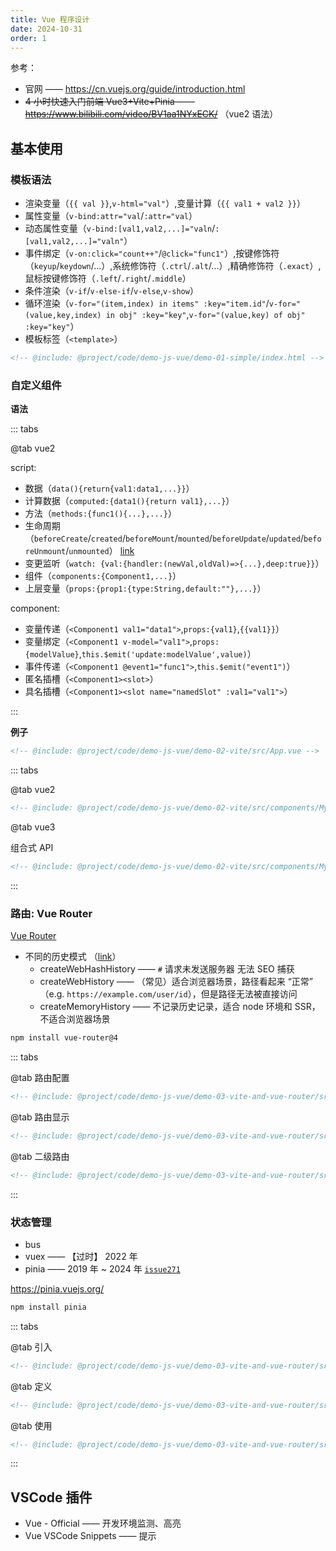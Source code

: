 ```yaml
---
title: Vue 程序设计
date: 2024-10-31
order: 1
---
```


参考：

- 官网 —— https://cn.vuejs.org/guide/introduction.html
- ~~4 小时快速入门前端 Vue3+Vite+Pinia —— https://www.bilibili.com/video/BV1aa1NYxECK/~~ （vue2 语法）

## 基本使用

### 模板语法

- 渲染变量（`{{ val }}`,`v-html="val"`）,变量计算（`{{ val1 + val2 }}`）
- 属性变量（`v-bind:attr="val`/`:attr="val`）
- 动态属性变量（`v-bind:[val1,val2,...]="valn`/`:[val1,val2,...]="valn"`）
- 事件绑定（`v-on:click="count++"`/`@click="func1"`）,按键修饰符（`keyup`/`keydown`/...）,系统修饰符（`.ctrl`/`.alt`/...）,精确修饰符（`.exact`）,鼠标按键修饰符（`.left`/`.right`/`.middle`）
- 条件渲染（`v-if`/`v-else-if`/`v-else`,`v-show`）
- 循环渲染（`v-for="(item,index) in items" :key="item.id"`/`v-for="(value,key,index) in obj" :key="key"`,`v-for="(value,key) of obj" :key="key"`）
- 模板标签（`<template>`）

```html
<!-- @include: @project/code/demo-js-vue/demo-01-simple/index.html -->
```

### 自定义组件

**语法**

::: tabs

@tab vue2

script:

- 数据（`data(){return{val1:data1,...}}`）
- 计算数据（`computed:{data1(){return val1},...}`）
- 方法（`methods:{func1(){...},...}`）
- 生命周期（`beforeCreate`/`created`/`beforeMount`/`mounted`/`beforeUpdate`/`updated`/`beforeUnmount`/`unmounted`） [link](https://www.vueframework.com/docs/v3/cn/guide/composition-api-lifecycle-hooks.html)
- 变更监听（`watch: {val:{handler:(newVal,oldVal)=>{...},deep:true}}`）
- 组件（`components:{Component1,...}`）
- 上层变量（`props:{prop1:{type:String,default:""},...}`）

component:

- 变量传递（`<Component1 val1="data1">`,`props:{val1}`,`{{val1}}`）
- 变量绑定（`<Component1 v-model="val1">`,`props:{modelValue}`,`this.$emit('update:modelValue',value)`）
- 事件传递（`<Component1 @event1="func1">`,`this.$emit("event1")`）
- 匿名插槽（`<Component1><slot>`）
- 具名插槽（`<Component1><slot name="namedSlot" :val1="val1">`）

:::

**例子**

```html
<!-- @include: @project/code/demo-js-vue/demo-02-vite/src/App.vue -->
```

::: tabs

@tab vue2

```html
<!-- @include: @project/code/demo-js-vue/demo-02-vite/src/components/MyDialog.vue -->
```

@tab vue3

组合式 API

```html
<!-- @include: @project/code/demo-js-vue/demo-02-vite/src/components/MyDialog2.vue -->
```

:::

### 路由: Vue Router

[Vue Router](https://router.vuejs.org/)

- 不同的历史模式 （[link](https://router.vuejs.org/zh/guide/essentials/history-mode.html)）
  - createWebHashHistory —— `#` 请求未发送服务器 无法 SEO 捕获
  - createWebHistory —— （常见）适合浏览器场景，路径看起来 “正常” （e.g. `https://example.com/user/id`），但是路径无法被直接访问
  - createMemoryHistory —— 不记录历史记录，适合 node 环境和 SSR，不适合浏览器场景

```bash
npm install vue-router@4
```

::: tabs

@tab 路由配置

```html
<!-- @include: @project/code/demo-js-vue/demo-03-vite-and-vue-router/src/main.ts -->
```

@tab 路由显示

```html
<!-- @include: @project/code/demo-js-vue/demo-03-vite-and-vue-router/src/App.vue -->
```

@tab 二级路由

```html
<!-- @include: @project/code/demo-js-vue/demo-03-vite-and-vue-router/src/views/Home.vue -->
```

:::

### 状态管理

- bus
- vuex —— 【过时】 2022 年
- pinia —— 2019 年 ~ 2024 年 [`issue271`](https://github.com/vuejs/rfcs/pull/271)

https://pinia.vuejs.org/

```bash
npm install pinia
```

::: tabs

@tab 引入

```html
<!-- @include: @project/code/demo-js-vue/demo-03-vite-and-vue-router/src/main.ts -->
```

@tab 定义

```html
<!-- @include: @project/code/demo-js-vue/demo-03-vite-and-vue-router/src/components/TestA.vue -->
```

@tab 使用

```html
<!-- @include: @project/code/demo-js-vue/demo-03-vite-and-vue-router/src/views/page01.vue -->
```

:::

## VSCode 插件

- Vue - Official —— 开发环境监测、高亮
- Vue VSCode Snippets —— 提示
